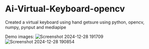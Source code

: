 ﻿# Ai-Virtual-Keyboard-opencv

Created a virtual keyboard using hand getsure using python, opencv, numpy, pynput and mediapipe

Demo images:
![Screenshot 2024-12-28 191709](https://github.com/user-attachments/assets/c2cfddd2-308b-4b5e-a49d-0b6d5dfbb6a4)
![Screenshot 2024-12-28 190854](https://github.com/user-attachments/assets/7157aed5-2eb3-4483-a3ce-3de5e2df8a14)
